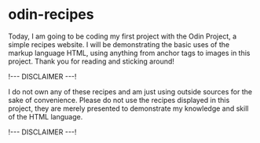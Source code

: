# odin-recipes

Today, I am going to be coding my first project with the Odin Project, a simple recipes website. I will be demonstrating the basic uses of the markup language HTML, using anything from anchor tags to images in this project. Thank you for reading and sticking around!

!--- DISCLAIMER ---!

I do not own any of these recipes and am just using outside sources for the sake of convenience. Please do not use the recipes displayed in this project, they are merely presented to demonstrate my knowledge and skill of the HTML language.

!--- DISCLAIMER ---!
